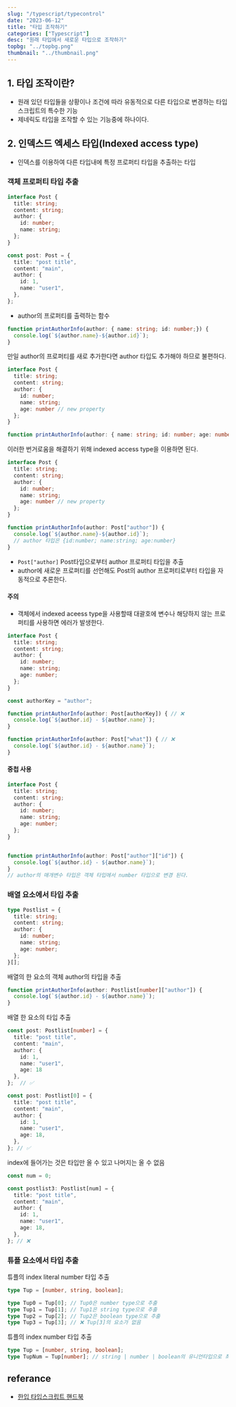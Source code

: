 ```yaml
---
slug: "/typescript/typecontrol"
date: "2023-06-12"
title: "타입 조작하기"
categories: ["Typescript"]
desc: "원래 타입에서 새로운 타입으로 조작하기"
topbg: "../topbg.png"
thumbnail: "../thumbnail.png"
---
```


## 1. 타입 조작이란?
- 원래 있던 타입들을 상황이나 조건에 따라 유동적으로 다른 타입으로 변경하는 타입스크립트의 특수한 기능
- 제네릭도 타입을 조작할 수 있는 기능중에 하나이다.

## 2. 인덱스드 엑세스 타입(Indexed access type)
- 인덱스를 이용하여 다른 타입내에 특정 프로퍼티 타입을 추출하는 타입

 ### 객체 프로퍼티 타입 추출

```ts {numberLines}
interface Post {
  title: string;
  content: string;
  author: {
    id: number;
    name: string;
  };
}

const post: Post = {
  title: "post title",
  content: "main",
  author: {
    id: 1,
    name: "user1",
  },
};
```

- author의 프로퍼티를 출력하는 함수
```ts {numberLines}
function printAuthorInfo(author: { name: string; id: number;}) {
  console.log(`${author.name}-${author.id}`);
}
```
만일 author의 프로퍼티를 새로 추가한다면 author 타입도 추가해야 하므로 불편하다.

```ts {numberLines}
interface Post {
  title: string;
  content: string;
  author: {
    id: number;
    name: string;
    age: number // new property
  };
}

function printAuthorInfo(author: { name: string; id: number; age: number}) {}
```

이러한 번거로움을 해결하기 위해 indexed access type을 이용하면 된다.

```ts {numberLines}
interface Post {
  title: string;
  content: string;
  author: {
    id: number;
    name: string;
    age: number // new property
  };
}

function printAuthorInfo(author: Post["author"]) {
  console.log(`${author.name}-${author.id}`);
  // author 타입은 {id:number; name:string; age:number}
}
```
- `Post["author]` Post타입으로부터 author 프로퍼티 타입을 추출
- author에 새로운 프로퍼티를 선언해도 Post의 author 프로퍼티로부터 타입을 자동적으로 추론한다.

#### 주의
- 객체에서 indexed aceess type을 사용할때 대괄호에 변수나 해당하지 않는 프로퍼티를 사용하면 에러가 발생한다.

```ts {numberLines}
interface Post {
  title: string;
  content: string;
  author: {
    id: number;
    name: string;
    age: number;
  };
}

const authorKey = "author";

function printAuthorInfo(author: Post[authorKey]) { // ❌
  console.log(`${author.id} - ${author.name}`);
}

function printAuthorInfo(author: Post["what"]) { // ❌
  console.log(`${author.id} - ${author.name}`);
}
```

#### 중첩 사용

```ts {numberLines}
interface Post {
  title: string;
  content: string;
  author: {
    id: number;
    name: string;
    age: number;
  };
}


function printAuthorInfo(author: Post["author"]["id"]) {
  console.log(`${author.id} - ${author.name}`);
}
// author의 매개변수 타입은 객체 타입에서 number 타입으로 변경 된다.
```


### 배열 요소에서 타입 추출

```ts {numberLines}
type Postlist = {
  title: string;
  content: string;
  author: {
    id: number;
    name: string;
    age: number;
  };
}[];
```
배열의 한 요소의 객체 author의 타입을 추출
```ts {numberLines}
function printAuthorInfo(author: Postlist[number]["author"]) {
  console.log(`${author.id} - ${author.name}`);
} 
```

배열 한 요소의 타입 추출
```ts {numberLines}
const post: Postlist[number] = {
  title: "post title",
  content: "main",
  author: {
    id: 1,
    name: "user1",
    age: 18
  },
};  // ✅

const post: Postlist[0] = {
  title: "post title",
  content: "main",
  author: {
    id: 1,
    name: "user1",
    age: 18,
  },
}; // ✅
```
index에 들어가는 것은 타입만 올 수 있고 나머지는 올 수 없음
```ts {numberLines}
const num = 0;

const postlist3: Postlist[num] = {
  title: "post title",
  content: "main",
  author: {
    id: 1,
    name: "user1",
    age: 18,
  },
}; // ❌ 
```


### 튜플 요소에서 타입 추출
튜플의 index literal number 타입 추출
```ts {numberLines}
type Tup = [number, string, boolean];

type Tup0 = Tup[0]; // Tup0은 number type으로 추출
type Tup1 = Tup[1]; // Tup1은 string type으로 추출
type Tup2 = Tup[2]; // Tup2은 boolean type으로 추출
type Tup3 = Tup[3]; // ❌ Tup[3]의 요소가 없음
```

튜플의 index number 타입 추출
```ts {numberLines}
type Tup = [number, string, boolean];
type TupNum = Tup[number]; // string | number | boolean의 유니언타입으로 최적의 공통 타입 추출
```


## referance

- [한입 타입스크립트 핸드북](https://ts.winterlood.com/)
